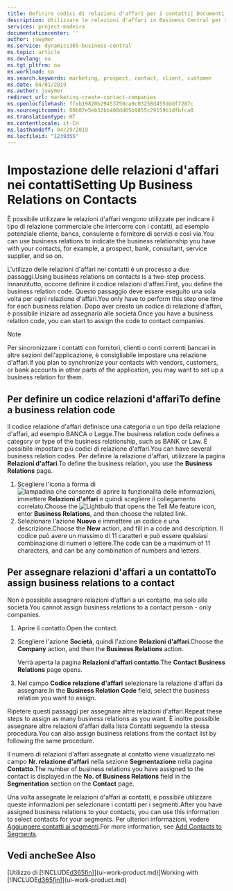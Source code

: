 ```yaml
---
title: Definire codici di relazioni d'affari per i contatti| Documenti Microsoft
description: Utilizzare le relazioni d'affari in Business Central per supportare il marketing e per indicare il tipo di relazione commerciale che intercorre con prospetti e clienti, ad esempio, una banca o un fornitore di servizi.
services: project-madeira
documentationcenter: ''
author: jswymer
ms.service: dynamics365-business-central
ms.topic: article
ms.devlang: na
ms.tgt_pltfrm: na
ms.workload: na
ms.search.keywords: marketing, prospect, contact, client, customer
ms.date: 04/01/2019
ms.author: jswymer
redirect_url: marketing-create-contact-companies
ms.openlocfilehash: ffeb19820b29453750ca9c03258d455dddff287c
ms.sourcegitcommit: 60b87e5eb32bb408dd65b9855c29159b1dfbfca8
ms.translationtype: HT
ms.contentlocale: it-CH
ms.lasthandoff: 04/29/2019
ms.locfileid: "1239355"
---
```

# <a name="setting-up-business-relations-on-contacts"></a><span data-ttu-id="c45b6-103">Impostazione delle relazioni d'affari nei contatti</span><span class="sxs-lookup"><span data-stu-id="c45b6-103">Setting Up Business Relations on Contacts</span></span>
<span data-ttu-id="c45b6-104">È possibile utilizzare le relazioni d'affari vengono utilizzate per indicare il tipo di relazione commerciale che intercorre con i contatti, ad esempio potenziale cliente, banca, consulente e fornitore di servizi e così via.</span><span class="sxs-lookup"><span data-stu-id="c45b6-104">You can use business relations to indicate the business relationship you have with your contacts, for example, a prospect, bank, consultant, service supplier, and so on.</span></span>

<span data-ttu-id="c45b6-105">L'utilizzo delle relazioni d'affari nei contatti è un processo a due passaggi.</span><span class="sxs-lookup"><span data-stu-id="c45b6-105">Using business relations on contacts is a two-step process.</span></span> <span data-ttu-id="c45b6-106">Innanzitutto, occorre definire il codice relazioni d'affari.</span><span class="sxs-lookup"><span data-stu-id="c45b6-106">First, you define the business relation code.</span></span> <span data-ttu-id="c45b6-107">Questo passaggio deve essere eseguito una sola volta per ogni relazione d'affari.</span><span class="sxs-lookup"><span data-stu-id="c45b6-107">You only have to perform this step one time for each business relation.</span></span> <span data-ttu-id="c45b6-108">Dopo aver creato un codice di relazione d'affari, è possibile iniziare ad assegnarlo alle società.</span><span class="sxs-lookup"><span data-stu-id="c45b6-108">Once you have a business relation code, you can start to assign the code to contact companies.</span></span>

> [!NOTE]  
>   <span data-ttu-id="c45b6-109">Per sincronizzare i contatti con fornitori, clienti o conti correnti bancari in altre sezioni dell'applicazione, è consigliabile impostare una relazione d'affari.</span><span class="sxs-lookup"><span data-stu-id="c45b6-109">If you plan to synchronize your contacts with vendors, customers, or bank accounts in other parts of the application, you may want to set up a business relation for them.</span></span>

## <a name="to-define-a-business-relation-code"></a><span data-ttu-id="c45b6-110">Per definire un codice relazioni d'affari</span><span class="sxs-lookup"><span data-stu-id="c45b6-110">To define a business relation code</span></span>
<span data-ttu-id="c45b6-111">Il codice relazione d'affari definisce una categoria o un tipo della relazione d'affari, ad esempio BANCA o Legge.</span><span class="sxs-lookup"><span data-stu-id="c45b6-111">The business relation code defines a category or type of the business relationship, such as BANK or Law.</span></span> <span data-ttu-id="c45b6-112">È possibile impostare più codici di relazione d'affari.</span><span class="sxs-lookup"><span data-stu-id="c45b6-112">You can have several business relation codes.</span></span> <span data-ttu-id="c45b6-113">Per definire la relazione d'affari, utilizzare la pagina **Relazioni d'affari**.</span><span class="sxs-lookup"><span data-stu-id="c45b6-113">To define the business relation, you use the **Business Relations** page.</span></span>

1. <span data-ttu-id="c45b6-114">Scegliere l'icona a forma di ![lampadina che consente di aprire la funzionalità delle informazioni](media/ui-search/search_small.png "Informazioni sull'operazione che si desidera eseguire"), immettere **Relazioni d'affari** e quindi scegliere il collegamento correlato.</span><span class="sxs-lookup"><span data-stu-id="c45b6-114">Choose the ![Lightbulb that opens the Tell Me feature](media/ui-search/search_small.png "Tell me what you want to do") icon, enter **Business Relations**, and then choose the related link.</span></span>
2. <span data-ttu-id="c45b6-115">Selezionare l'azione **Nuovo** e immettere un codice e una descrizione.</span><span class="sxs-lookup"><span data-stu-id="c45b6-115">Choose the **New** action, and fill in a code and description.</span></span> <span data-ttu-id="c45b6-116">Il codice può avere un massimo di 11 caratteri e può essere qualsiasi combinazione di numeri o lettere.</span><span class="sxs-lookup"><span data-stu-id="c45b6-116">The code can be a maximum of 11 characters, and can be any combination of numbers and letters.</span></span>

## <a name="AssignBusRelContact"></a> <span data-ttu-id="c45b6-117">Per assegnare relazioni d'affari a un contatto</span><span class="sxs-lookup"><span data-stu-id="c45b6-117">To assign business relations to a contact</span></span>
<span data-ttu-id="c45b6-118">Non è possibile assegnare relazioni d'affari a un contatto, ma solo alle società.</span><span class="sxs-lookup"><span data-stu-id="c45b6-118">You cannot assign business relations to a contact person - only companies.</span></span>

1. <span data-ttu-id="c45b6-119">Aprire il contatto.</span><span class="sxs-lookup"><span data-stu-id="c45b6-119">Open the contact.</span></span>
2. <span data-ttu-id="c45b6-120">Scegliere l'azione **Società**, quindi l'azione **Relazioni d'affari**.</span><span class="sxs-lookup"><span data-stu-id="c45b6-120">Choose the **Company** action, and then the **Business Relations** action.</span></span>

    <span data-ttu-id="c45b6-121">Verrà aperta la pagina **Relazioni d'affari contatto**.</span><span class="sxs-lookup"><span data-stu-id="c45b6-121">The **Contact Business Relations** page opens.</span></span>
3. <span data-ttu-id="c45b6-122">Nel campo **Codice relazione d'affari** selezionare la relazione d'affari da assegnare.</span><span class="sxs-lookup"><span data-stu-id="c45b6-122">In the **Business Relation Code** field, select the business relation you want to assign.</span></span>

<span data-ttu-id="c45b6-123">Ripetere questi passaggi per assegnare altre relazioni d'affari.</span><span class="sxs-lookup"><span data-stu-id="c45b6-123">Repeat these steps to assign as many business relations as you want.</span></span> <span data-ttu-id="c45b6-124">È inoltre possibile assegnare altre relazioni d'affari dalla lista Contatti seguendo la stessa procedura.</span><span class="sxs-lookup"><span data-stu-id="c45b6-124">You can also assign business relations from the contact list by following the same procedure.</span></span>

<span data-ttu-id="c45b6-125">Il numero di relazioni d'affari assegnate al contatto viene visualizzato nel campo **Nr. relazione d'affari** nella sezione **Segmentazione** nella pagina **Contatto**.</span><span class="sxs-lookup"><span data-stu-id="c45b6-125">The number of business relations you have assigned to the contact is displayed in the **No. of Business Relations** field in the **Segmentation** section on the **Contact** page.</span></span>

<span data-ttu-id="c45b6-126">Una volta assegnate le relazioni d'affari ai contatti, è possibile utilizzare queste informazioni per selezionare i contatti per i segmenti.</span><span class="sxs-lookup"><span data-stu-id="c45b6-126">After you have assigned business relations to your contacts, you can use this information to select contacts for your segments.</span></span> <span data-ttu-id="c45b6-127">Per ulteriori informazioni, vedere [Aggiungere contatti ai segmenti](marketing-add-contact-segment.md).</span><span class="sxs-lookup"><span data-stu-id="c45b6-127">For more information, see [Add Contacts to Segments](marketing-add-contact-segment.md).</span></span>

## <a name="see-also"></a><span data-ttu-id="c45b6-128">Vedi anche</span><span class="sxs-lookup"><span data-stu-id="c45b6-128">See Also</span></span>
<span data-ttu-id="c45b6-129">[Utilizzo di [!INCLUDE[d365fin](includes/d365fin_md.md)]](ui-work-product.md)</span><span class="sxs-lookup"><span data-stu-id="c45b6-129">[Working with [!INCLUDE[d365fin](includes/d365fin_md.md)]](ui-work-product.md)</span></span>
